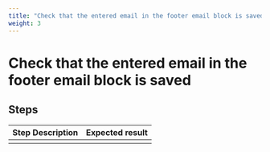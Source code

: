 ```yaml
---
title: "Check that the entered email in the footer email block is saved"
weight: 3
---
```


# Check that the entered email in the footer email block is saved
## Steps
| Step Description | Expected result |
| ----- | ----- |
|  |  |
